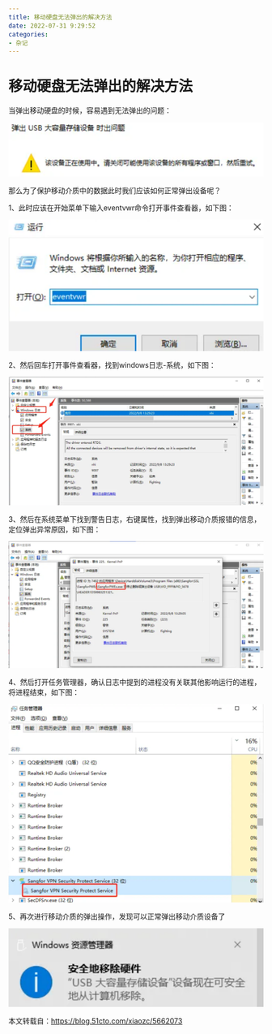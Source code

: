 ```yaml
---
title: 移动硬盘无法弹出的解决方法
date: 2022-07-31 9:29:52
categories:
- 杂记
---
```


# 移动硬盘无法弹出的解决方法

当弹出移动硬盘的时候，容易遇到无法弹出的问题：

![image-20230731140000033](../../img/image-20230731140000033.png)

那么为了保护移动介质中的数据此时我们应该如何正常弹出设备呢？

1、此时应该在开始菜单下输入eventvwr命令打开事件查看器，如下图：

![image-20230731140030865](../../img/image-20230731140030865.png)

2、然后回车打开事件查看器，找到windows日志-系统，如下图：

![image-20230731140056180](../../img/image-20230731140056180.png)

3、然后在系统菜单下找到警告日志，右键属性，找到弹出移动介质报错的信息，定位弹出异常原因，如下图：

![image-20230731140110708](../../img/image-20230731140110708.png)

4、然后打开任务管理器，确认日志中提到的进程没有关联其他影响运行的进程，将进程结束，如下图：

![image-20230731140123831](../../img/image-20230731140123831.png)



5、再次进行移动介质的弹出操作，发现可以正常弹出移动介质设备了

![image-20230731140149389](../../img/image-20230731140149389.png)



本文转载自：https://blog.51cto.com/xiaozc/5662073